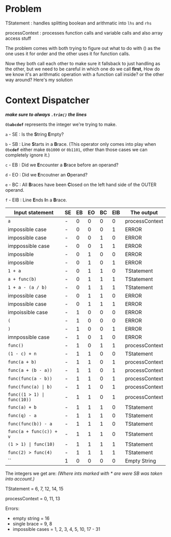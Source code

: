# Problem

TStatement : handles splitting boolean and arithmatic into `lhs` and `rhs`

processContext : processes function calls and variable calls and also array access stuff

The problem comes with both trying to figure out what to do with () as the one uses it for order and the other uses it for function calls.

Now they both call each other to make sure it fallsback to just handling as the other, but we need to be careful in which one do we call **first**, How do we know it's an arithmatic operation with a function call inside? or the other way around? Here's my solution

# Context Dispatcher

**_make sure to always `.trim()` the lines_**

`0b`**`abcdef`** represents the integer we're trying to make.

`a` - SE : Is the **S**tring **E**mpty?

`b` - SB : Line **S**tarts in a **B**race. (This operator only comes into play when `0b`**`cdef`** either make `0b1000` or `0b1101`, other than those cases we can completely ignore it.)

`c` - EB : Did we **E**ncounter a **B**race before an operand?

`d` - EO : Did we **E**ncoutner an **O**perand?

`e` - BC : All **B**races have been **C**losed on the left hand side of the OUTER operand.

`f` - EIB : Line **E**nds **I**n a **B**race.

| Input statement             | SE  | EB  | EO  | BC  | EIB | The output     |
| --------------------------- | --- | --- | --- | --- | --- | -------------- |
| `a`                         | -   | 0   | 0   | 0   | 0   | processContext |
| impossible case             | -   | 0   | 0   | 0   | 1   | ERROR          |
| impossible case             | -   | 0   | 0   | 1   | 0   | ERROR          |
| imppossible case            | -   | 0   | 0   | 1   | 1   | ERROR          |
| impossible                  | -   | 0   | 1   | 0   | 0   | ERROR          |
| impossible                  | -   | 0   | 1   | 0   | 1   | ERROR          |
| `1 + a`                     | -   | 0   | 1   | 1   | 0   | TStatement     |
| `a + func(b)`               | -   | 0   | 1   | 1   | 1   | TStatement     |
| `1 + a - (a / b)`           | -   | 0   | 1   | 1   | 1   | TStatement     |
| impossible case             | -   | 0   | 1   | 1   | 0   | ERROR          |
| impossible case             | -   | 0   | 1   | 1   | 1   | ERROR          |
| impoissible case            | -   | 1   | 0   | 0   | 0   | ERROR          |
| `(`                         | -   | 1   | 0   | 0   | 0   | ERROR          |
| `)`                         | -   | 1   | 0   | 0   | 1   | ERROR          |
| imnpossible case            | -   | 1   | 0   | 1   | 0   | ERROR          |
| `func()`                    | -   | 1   | 0   | 1   | 1   | processContext |
| `(1 - c) + n`               | -   | 1   | 1   | 0   | 0   | TStatement     |
| `func(a + b)`               | -   | 1   | 1   | 0   | 1   | processContext |
| `func(a + (b - a))`         | -   | 1   | 1   | 0   | 1   | processContext |
| `func(func(a - b))`         | -   | 1   | 1   | 0   | 1   | processContext |
| `func(func(a) \| b)`        | -   | 1   | 1   | 0   | 1   | processContext |
| `func((1 > 1) \| func(10))` | -   | 1   | 1   | 0   | 1   | processContext |
| `func(a) + b`               | -   | 1   | 1   | 1   | 0   | TStatement     |
| `func(q) - a`               | -   | 1   | 1   | 1   | 0   | TStatement     |
| `func(func(b)) - a`         | -   | 1   | 1   | 1   | 0   | TStatement     |
| `func(a + func(c)) + v`     | -   | 1   | 1   | 1   | 0   | TStatement     |
| `(1 > 1) \| func(10)`       | -   | 1   | 1   | 1   | 1   | TStatement     |
| `func(2) > func(4)`         | -   | 1   | 1   | 1   | 1   | TStatement     |
| ``                          | 1   | 0   | 0   | 0   | 0   | Empty String   |

The integers we get are:
_(Where ints marked with \* are were SB was taken into account.)_

TStatement = 6, 7, 12, 14, 15

processContext = 0, 11, 13

Errors:

-   empty string = 16
-   single brace = 9, 8
-   impossible cases = 1, 2, 3, 4, 5, 10, 17 - 31

